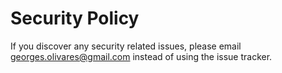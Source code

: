 # Security Policy

If you discover any security related issues, please email <georges.olivares@gmail.com> instead of using the issue tracker.
